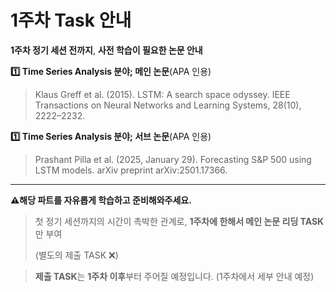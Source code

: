 # 1주차 Task 안내
**1주차 정기 세션 전까지**, **사전 학습이 필요한 논문 안내**

**1️⃣ Time Series Analysis 분야; 메인 논문**(APA 인용)

> Klaus Greff et al. (2015). LSTM: A search space odyssey. IEEE Transactions on Neural Networks and Learning Systems, 28(10), 2222–2232.
> 

**1️⃣ Time Series Analysis 분야; 서브 논문**(APA 인용)

> Prashant Pilla et al. (2025, January 29). Forecasting S&P 500 using LSTM models. arXiv preprint arXiv:2501.17366.
> 

---
**⚠️해당 파트를 자유롭게 학습하고 준비해와주세요.**

> 첫 정기 세션까지의 시간이 촉박한 관계로, **1주차에 한해서 메인 논문 리딩 TASK**만 부여
> 
> 
> (별도의 제출 TASK ❌)
> 

> **제출 TASK**는 **1주차 이후**부터 주어질 예정입니다. (1주차에서 세부 안내 예정)
> 
</aside>
